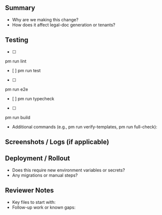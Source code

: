 ## Summary
- Why are we making this change?
- How does it affect legal-doc generation or tenants?

## Testing
- [ ] 
pm run lint
- [ ] 
pm run test
- [ ] 
pm run e2e
- [ ] 
pm run typecheck
- [ ] 
pm run build
- Additional commands (e.g., 
pm run verify-templates, 
pm run full-check):

## Screenshots / Logs (if applicable)

## Deployment / Rollout
- Does this require new environment variables or secrets?
- Any migrations or manual steps?

## Reviewer Notes
- Key files to start with:
- Follow-up work or known gaps:
